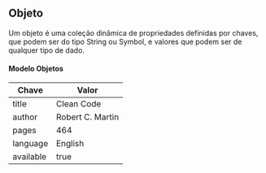 ## Objeto

Um objeto é uma coleção dinâmica de propriedades definidas por chaves, que podem
ser do tipo String ou Symbol, e valores que podem ser de qualquer tipo de dado.

#### Modelo Objetos

<table>
    <thead>  
      <tr>
        <th scope="col">Chave</th>
        <th scope="col">Valor</th>   
      </tr>
    </thead>
    <tbody>
    <tr>
      <td>title</td>
      <td>Clean Code</td>    
    </tr>
    <tr>
      <td>author</td>
      <td>Robert C. Martin</td>      
    </tr>
     <tr>
      <td>pages</td>
      <td>464</td>      
    </tr>
     <tr>
      <td>language</td>
      <td>English</td>      
    </tr>
     <tr>
      <td>available</td>
      <td>true</td>      
    </tr>
  </tbody>
</table>